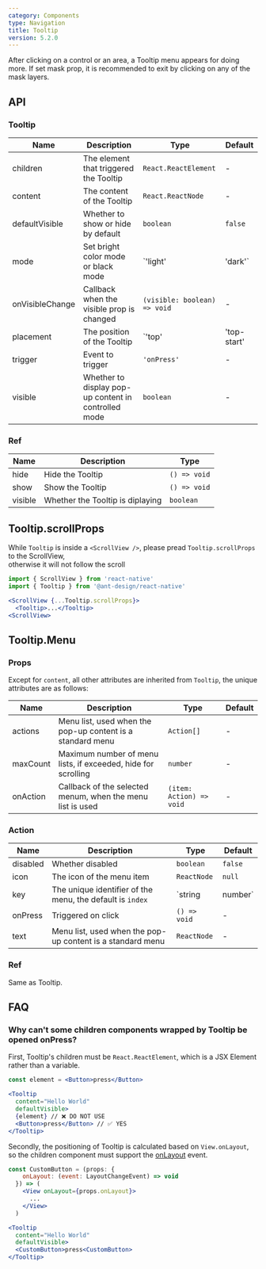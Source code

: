 ```yaml
---
category: Components
type: Navigation
title: Tooltip
version: 5.2.0
---
```


After clicking on a control or an area, a Tooltip menu appears for doing more.
If set mask prop, it is recommended to exit by clicking on any of the mask layers.

## API

### Tooltip

| Name | Description | Type | Default |
| --- | --- | --- | --- |
| children | The element that triggered the Tooltip | `React.ReactElement` | - |
| content | The content of the Tooltip | `React.ReactNode` | - |
| defaultVisible | Whether to show or hide by default | `boolean` | `false` |
| mode | Set bright color mode or black mode | `'light' | 'dark'` | `'light'` |
| onVisibleChange | Callback when the visible prop is changed | `(visible: boolean) => void` | - |
| placement | The position of the Tooltip | `'top' | 'top-start' | 'top-end' | 'right' | 'right-start' | 'right-end' | 'bottom' | 'bottom-start' | 'bottom-end' | 'left' | 'left-start' | 'left-end'` | `'top'` |
| trigger | Event to trigger | `'onPress'` | - |
| visible | Whether to display pop-up content in controlled mode | `boolean` | - |

### Ref

| Name    | Description                      | Type         |
| ------- | -------------------------------- | ------------ |
| hide    | Hide the Tooltip                 | `() => void` |
| show    | Show the Tooltip                 | `() => void` |
| visible | Whether the Tooltip is diplaying | `boolean`    |

## Tooltip.scrollProps

While `Tooltip` is inside a `<ScrollView />`, please pread `Tooltip.scrollProps` to the ScrollView,
<br/>
otherwise it will not follow the scroll

```jsx
import { ScrollView } from 'react-native'
import { Tooltip } from '@ant-design/react-native'

<ScrollView {...Tooltip.scrollProps}>
  <Tooltip>...</Tooltip>
<ScrollView>
```

## Tooltip.Menu

### Props

Except for `content`, all other attributes are inherited from `Tooltip`, the unique attributes are as follows:

| Name | Description | Type | Default |
| --- | --- | --- | --- |
| actions | Menu list, used when the pop-up content is a standard menu | `Action[]` | - |
| maxCount | Maximum number of menu lists, if exceeded, hide for scrolling | `number` | - |
| onAction | Callback of the selected menum, when the menu list is used | `(item: Action) => void` | - |

### Action

| Name | Description | Type | Default |
| --- | --- | --- | --- |
| disabled | Whether disabled | `boolean` | `false` |
| icon | The icon of the menu item | `ReactNode` | `null` |
| key | The unique identifier of the menu, the default is `index` | `string | number` | `actions` array's `index` |
| onPress | Triggered on click | `() => void` | - |
| text | Menu list, used when the pop-up content is a standard menu | `ReactNode` | - |

### Ref

Same as Tooltip.


## FAQ

### Why can't some children components wrapped by Tooltip be opened onPress?

First, Tooltip's children must be `React.ReactElement`, which is a JSX Element rather than a variable.

```jsx
const element = <Button>press</Button>

<Tooltip
  content="Hello World"
  defaultVisible>
  {element} // ❌ DO NOT USE       
  <Button>press</Button> // ✅ YES
</Tooltip>
```
Secondly, the positioning of Tooltip is calculated based on `View.onLayout`, so the children component must support the [onLayout](https://reactnative.dev/docs/view#onlayout) event.

```jsx
const CustomButton = (props: {
    onLayout: (event: LayoutChangeEvent) => void
  }) => (
    <View onLayout={props.onLayout}>
      ...
    </View>
  )

<Tooltip
  content="Hello World"
  defaultVisible>
  <CustomButton>press<CustomButton>
</Tooltip>
```